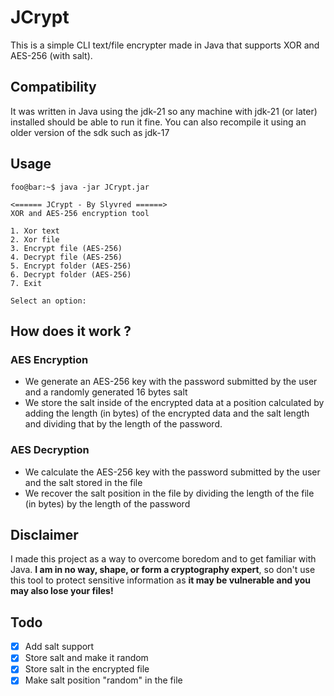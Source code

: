 # JCrypt
This is a simple CLI text/file encrypter made in Java that supports XOR and AES-256 (with salt).

## Compatibility
It was written in Java using the jdk-21 so any machine with jdk-21 (or later) installed should be able to run it fine.
You can also recompile it using an older version of the sdk such as jdk-17

## Usage

```console
foo@bar:~$ java -jar JCrypt.jar

<====== JCrypt - By Slyvred ======>
XOR and AES-256 encryption tool

1. Xor text
2. Xor file
3. Encrypt file (AES-256)
4. Decrypt file (AES-256)
5. Encrypt folder (AES-256)
6. Decrypt folder (AES-256)
7. Exit

Select an option: 
```

## How does it work ?
### AES Encryption

- We generate an AES-256 key with the password submitted by the user and a randomly generated 16 bytes salt
- We store the salt inside of the encrypted data at a position calculated by adding the length (in bytes) of the encrypted data and the salt length and dividing that by the length of the password.

### AES Decryption

- We calculate the AES-256 key with the password submitted by the user and the salt stored in the file
- We recover the salt position in the file by dividing the length of the file (in bytes) by the length of the password

## Disclaimer

I made this project as a way to overcome boredom and to get familiar with Java. **I am in no way, shape, or form a cryptography expert**, 
so don't use this tool to protect sensitive information as **it may be vulnerable and you may also lose your files!**

## Todo
- [x] Add salt support
- [x] Store salt and make it random
- [x] Store salt in the encrypted file
- [x] Make salt position "random" in the file
